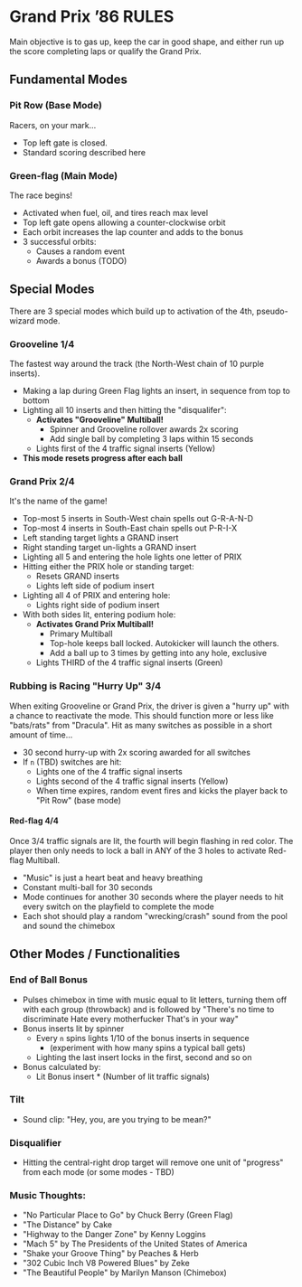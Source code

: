 Grand Prix ’86 RULES
====================

Main objective is to gas up, keep the car in good shape, and
either run up the score completing laps or qualify the Grand Prix.

Fundamental Modes
-----------------

### Pit Row (Base Mode)

Racers, on your mark...

- Top left gate is closed.
- Standard scoring described here

### Green-flag (Main Mode)

The race begins!

- Activated when fuel, oil, and tires reach max level
- Top left gate opens allowing a counter-clockwise orbit
- Each orbit increases the lap counter and adds to the bonus
- 3 successful orbits:
  - Causes a random event
  - Awards a bonus (TODO)

Special Modes
-------------

There are 3 special modes which build up to activation of the
4th, pseudo-wizard mode.

### Grooveline 1/4

The fastest way around the track (the North-West chain of 10
purple inserts).

- Making a lap during Green Flag lights an insert, in sequence
  from top to bottom
- Lighting all 10 inserts and then hitting the "disqualifer":
  - **Activates "Grooveline" Multiball!**
    - Spinner and Grooveline rollover awards 2x scoring
    - Add single ball by completing 3 laps within 15 seconds
  - Lights first of the 4 traffic signal inserts (Yellow)
- **This mode resets progress after each ball**

### Grand Prix 2/4

It's the name of the game!

- Top-most 5 inserts in South-West chain spells out G-R-A-N-D
- Top-most 4 inserts in South-East chain spells out P-R-I-X
- Left standing target lights a GRAND insert
- Right standing target un-lights a GRAND insert
- Lighting all 5 and entering the hole lights one letter of PRIX
- Hitting either the PRIX hole or standing target:
    - Resets GRAND inserts
    - Lights left side of podium insert
- Lighting all 4 of PRIX and entering hole:
  - Lights right side of podium insert
- With both sides lit, entering podium hole:
  - **Activates Grand Prix Multiball!**
    - Primary Multiball
    - Top-hole keeps ball locked. Autokicker will launch the others.
    - Add a ball up to 3 times by getting into any hole, exclusive
  - Lights THIRD of the 4 traffic signal inserts (Green)

### Rubbing is Racing "Hurry Up" 3/4

When exiting Grooveline or Grand Prix, the driver is given a
"hurry up" with a chance to reactivate the mode. This should
function more or less like "bats/rats" from "Dracula". Hit as many
switches as possible in a short amount of time...

- 30 second hurry-up with 2x scoring awarded for all switches
- If `n` (TBD) switches are hit:
  - Lights one of the 4 traffic signal inserts
  - Lights second of the 4 traffic signal inserts (Yellow)
  - When time expires, random event fires and kicks the
    player back to "Pit Row" (base mode)

#### Red-flag 4/4

Once 3/4 traffic signals are lit, the fourth will begin flashing
in red color. The player then only needs to lock a ball in ANY of
the 3 holes to activate Red-flag Multiball.

- "Music" is just a heart beat and heavy breathing
- Constant multi-ball for 30 seconds
- Mode continues for another 30 seconds where the player needs
  to hit every switch on the playfield to complete the mode
- Each shot should play a random "wrecking/crash" sound from
  the pool and sound the chimebox

Other Modes / Functionalities
-----------------------------

### End of Ball Bonus

- Pulses chimebox in time with music equal to lit
  letters, turning them off with each group (throwback)
  and is followed by "There's no time to discriminate
  Hate every motherfucker That's in your way"
- Bonus inserts lit by spinner
  - Every `n` spins lights 1/10 of the bonus inserts in sequence
    - (experiment with how many spins a typical ball gets)
  - Lighting the last insert locks in the first, second and so on
- Bonus calculated by:
  - Lit Bonus insert * (Number of lit traffic signals)

### Tilt

- Sound clip: "Hey, you, are you trying to be mean?"

### Disqualifier

- Hitting the central-right drop target will remove one unit
  of "progress" from each mode (or some modes - TBD)

### Music Thoughts:

- "No Particular Place to Go" by Chuck Berry (Green Flag)
- "The Distance" by Cake
- "Highway to the Danger Zone" by Kenny Loggins
- "Mach 5" by The Presidents of the United States of America
- "Shake your Groove Thing" by Peaches & Herb
- "302 Cubic Inch V8 Powered Blues" by Zeke
- "The Beautiful People" by Marilyn Manson (Chimebox)
